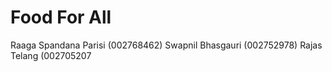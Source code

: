 # Food For All

Raaga Spandana Parisi (002768462)
Swapnil Bhasgauri (002752978)
Rajas Telang (002705207

